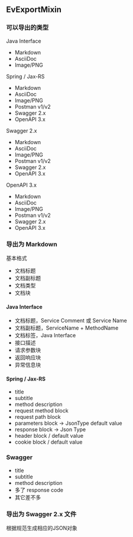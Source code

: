 ## EvExportMixin

### 可以导出的类型

Java Interface

- Markdown
- AsciiDoc
- Image/PNG

Spring / Jax-RS

- Markdown
- AsciiDoc
- Image/PNG
- Postman v1/v2
- Swagger 2.x
- OpenAPI 3.x

Swagger 2.x 

- Markdown
- AsciiDoc
- Image/PNG
- Postman v1/v2
- Swagger 2.x
- OpenAPI 3.x 

OpenAPI 3.x 

- Markdown
- AsciiDoc
- Image/PNG
- Postman v1/v2
- Swagger 2.x
- OpenAPI 3.x


### 导出为 Markdown

基本格式

- 文档标题
- 文档副标题
- 文档类型
- 文档块

#### Java Interface

- 文档标题，Service Comment 或 Service Name
- 文档副标题，ServiceName + MethodName
- 文档标签，Java Interface
- 接口描述
- 请求参数块
- 返回响应块
- 异常信息块

#### Spring / Jax-RS

- title
- subtitle
- method description
- request method block
- request path block
- parameters block -> JsonType default value
- response block -> Json Type
- header block / default value
- cookie block / default value

### Swagger

- title 
- subtitle
- method description
- 多了 response code 
- 其它差不多

### 导出为 Swagger 2.x 文件

根据规范生成相应的JSON对象